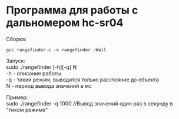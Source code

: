# Программа для работы с дальномером hc-sr04

Сборка:  
```
gcc rangefinder.c -o rangefinder -Wall  
```

Запуск:  
sudo ./rangefinder [-h][-q] N  
-h - описание работы  
-q - тихий режим, выводится только расстояние до объекта  
N - период вывода значений в мс  

Пример:  
sudo ./rangefinder -q 1000 //Вывод значений один раз в секунду в "тихом режиме"
 
